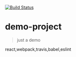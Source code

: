 [![Build Status](https://travis-ci.org/xingdev/work.svg?branch=master)](https://travis-ci.org/xingdev/work)

# demo-project

> just a demo

react,webpack,travis,babel,eslint
